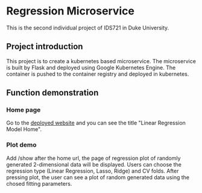 # Regression Microservice
This is the second individual project of IDS721 in Duke University.

## Project introduction 
This project is to create a kubernetes based microservice. The microservice is built by Flask and deployed using Google Kubernetes Engine. The container is pushed to the container registry and deployed in kubernetes. 

## Function demonstration
### Home page
Go to the [deployed website](http://34.122.55.167:8080/) and you can see the title "Linear Regression Model Home". 

### Plot demo 
Add /show after the home url, the page of regression plot of randomly generated 2-dimensional data will be displayed. Users can choose the regression type (Linear Regression, Lasso, Ridge) and CV folds. After pressing plot, the user can see a plot of random generated data using the chosed fitting parameters.
